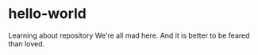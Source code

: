 # hello-world
Learning about repository
We're all mad here.
And it is better to be feared than loved.
